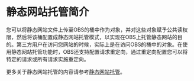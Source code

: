 # 静态网站托管简介<a name="ZH-CN_TOPIC_0142815505"></a>

您可以将静态网站文件上传至OBS的桶中作为对象，并对这些对象赋予公共读权限，然后将该桶配置成静态网站托管模式，以实现在OBS上托管静态网站的目的。第三方用户在访问您网站的时候，实际上是在访问OBS的桶中的对象。在使用静态网站托管功能时，OBS还支持配置请求重定向，通过重定向配置您可以将特定的请求或所有请求实施重定向。

更多关于静态网站托管的内容请参考[静态网站托管](http://support.huaweicloud.com/usermanual-obs/zh-cn_topic_0066036537.html)。

